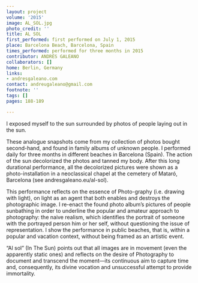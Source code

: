 ```yaml
---
layout: project
volume: '2015'
image: AL_SOL.jpg
photo_credit: ''
title: AL SOL
first_performed: first performed on July 1, 2015
place: Barcelona Beach, Barcelona, Spain
times_performed: performed for three months in 2015
contributor: ANDRÉS GALEANO
collaborators: []
home: Berlin, Germany
links:
- andresgaleano.com
contact: andreugaleano@gmail.com
footnote: ''
tags: []
pages: 188-189

---
```


I exposed myself to the sun surrounded by photos of people laying out in the sun.

These analogue snapshots come from my collection of photos bought second-hand, and found in family albums of unknown people. I performed daily for three months in different beaches in Barcelona (Spain). The action of the sun decolorized the photos and tanned my body. After this long durational performance, all the decolorized pictures were shown as a photo-installation in a neoclassical chapel at the cemetery of Mataró, Barcelona (see andresgaleano.eu/al-sol).

This performance reflects on the essence of Photo-graphy (i.e. drawing with light), on light as an agent that both enables and destroys the photographic image. I re-enact the found photo album’s pictures of people sunbathing in order to underline the popular and amateur approach to photography: the naive realism, which identifies the portrait of someone with the portrayed person him or her self, without questioning the issue of representation. I show the performance in public beaches, that is, within a popular and vacation context, without being framed as an artistic event.

“Al sol” (In The Sun) points out that all images are in movement (even the apparently static ones) and reflects on the desire of Photography to document and transcend the moment—its continuous aim to capture time and, consequently, its divine vocation and unsuccessful attempt to provide immortality.
